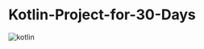 
# Kotlin-Project-for-30-Days
![kotlin](https://user-images.githubusercontent.com/48382717/159593568-c627c918-4af3-4ce4-82c6-36578928828f.jpeg)
